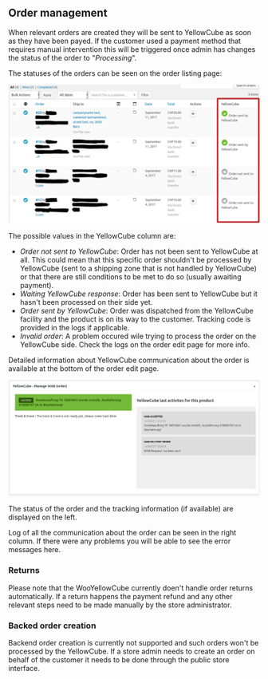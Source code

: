 ## Order management

When relevant orders are created they will be sent to YellowCube as soon as they have been payed. If
the customer used a payment method that requires manual intervention this will be triggered once admin
has changes the status of the order to "*Processing*".

The statuses of the orders can be seen on the order listing page:

![](/assets/order_list.png)

The possible values in the YellowCube column are:

- *Order not sent to YellowCube*: Order has not been sent to YellowCube at all. This could mean that this specific
  order shouldn't be processed by YellowCube (sent to a shipping zone that is not handled by YellowCube) or that
  there are still conditions to be met to do so (usually awaiting payment).
- *Waiting YellowCube response*: Order has been sent to YellowCube but it hasn't been processed on their side yet.
- *Order sent by YellowCube*: Order was dispatched from the YellowCube facility and the product is on its way to
  the customer. Tracking code is provided in the logs if applicable.
- *Invalid order*: A problem occured wile trying to process the order on the YellowCube side. Check the logs on the
  order edit page for more info.

Detailed information about YellowCube communication about the order is available at the bottom of the order edit page.

![](/assets/order_info.png)

The status of the order and the tracking information (if available) are displayed on the left.

Log of all the communication about the order can be seen in the right column. If there were any problems you will be able
to see the error messages here.

### Returns

Please note that the WooYellowCube currently doen't handle order returns automatically. If a return happens the payment
refund and any other relevant steps need to be made manually by the store administrator.

### Backed order creation

Backend order creation is currently not supported and such orders won't be processed by the YellowCube. If a store admin
needs to create an order on behalf of the customer it needs to be done through the public store interface.

